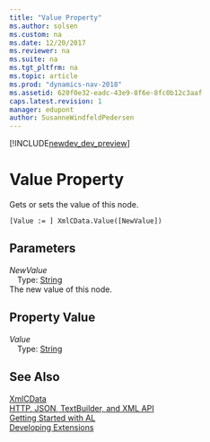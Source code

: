 ```yaml
---
title: "Value Property"
ms.author: solsen
ms.custom: na
ms.date: 12/20/2017
ms.reviewer: na
ms.suite: na
ms.tgt_pltfrm: na
ms.topic: article
ms.prod: "dynamics-nav-2018"
ms.assetid: 620f0e32-eadc-43e9-8f6e-8fc0b12c3aaf
caps.latest.revision: 1
manager: edupont
author: SusanneWindfeldPedersen
---
```


[!INCLUDE[newdev_dev_preview](../includes/newdev_dev_preview.md)]

# Value Property
Gets or sets the value of this node.  
```  
[Value := ] XmlCData.Value([NewValue])  
```  
## Parameters
*NewValue*    
&emsp;Type: [String](../datatypes/devenv-text-data-type.md)  
The new value of this node.  
  
## Property Value
*Value*  
&emsp;Type: [String](../datatypes/devenv-text-data-type.md)  
  
## See Also
[XmlCData](xmlcdata-class.md)  
[HTTP, JSON, TextBuilder, and XML API](../devenv-restapi-overview.md)  
[Getting Started with AL](../devenv-get-started.md)  
[Developing Extensions](../devenv-dev-overview.md)  
